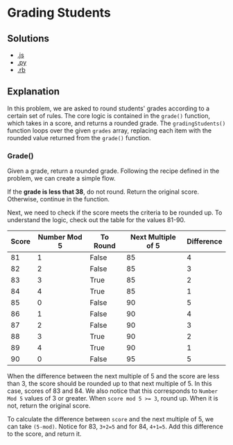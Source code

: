 # Grading Students

## Solutions

- [.js](grading_students.js)
- [.py](grading_students.py)
- [.rb](grading_students.rb)

## Explanation

In this problem, we are asked to round students' grades according to a certain set of rules. The core logic is contained in the `grade()` function, which takes in a score, and returns a rounded grade. The `gradingStudents()` function loops over the given `grades` array, replacing each item with the rounded value returned from the `grade()` function.

### Grade()

Given a grade, return a rounded grade. Following the recipe defined in the problem, we can create a simple flow.

If the **grade is less that 38**, do not round. Return the original score. Otherwise, continue in the function.

Next, we need to check if the score meets the criteria to be rounded up. To understand the logic, check out the table for the values 81-90.

| Score | Number Mod 5 | To Round | Next Multiple of 5 | Difference |
| ----- | ------------ | -------- | ------------------ | ---------- |
| 81    | 1            | False    | 85                 | 4          |
| 82    | 2            | False    | 85                 | 3          |
| 83    | 3            | True     | 85                 | 2          |
| 84    | 4            | True     | 85                 | 1          |
| 85    | 0            | False    | 90                 | 5          |
| 86    | 1            | False    | 90                 | 4          |
| 87    | 2            | False    | 90                 | 3          |
| 88    | 3            | True     | 90                 | 2          |
| 89    | 4            | True     | 90                 | 1          |
| 90    | 0            | False    | 95                 | 5          |

When the difference between the next multiple of 5 and the score are less than 3, the score should be rounded up to that next multiple of 5. In this case, scores of 83 and 84. We also notice that this corresponds to `Number Mod 5` values of 3 or greater. When `score mod 5 >= 3`, round up. When it is not, return the original score.

To calculate the difference between `score` and the next multiple of 5, we can take `(5-mod)`. Notice for 83, `3+2=5` and for 84, `4+1=5`. Add this difference to the score, and return it.
